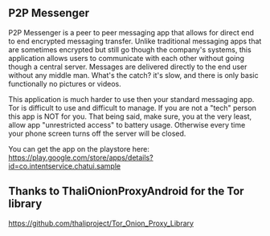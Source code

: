 ## P2P Messenger

P2P Messenger is a peer to peer messaging app that allows for direct end to end encrypted messaging transfer. Unlike traditional messaging apps that are sometimes encrypted but still go though the company's systems, this application allows users to communicate with each other without going though a central server. Messages are delivered directly to the end user without any middle man. What's the catch? it's slow, and there is only basic functionally no pictures or videos.

This application is much harder to use then your standard messaging app. Tor is difficult to use and difficult to manage. If you are not a "tech" person this app is NOT for you. That being said, make sure, you at the very least, allow app "unrestricted access" to battery usage. Otherwise every time your phone screen turns off the server will be closed.

You can get the app on the playstore here:
https://play.google.com/store/apps/details?id=co.intentservice.chatui.sample

## Thanks to ThaliOnionProxyAndroid for the Tor library

https://github.com/thaliproject/Tor_Onion_Proxy_Library




